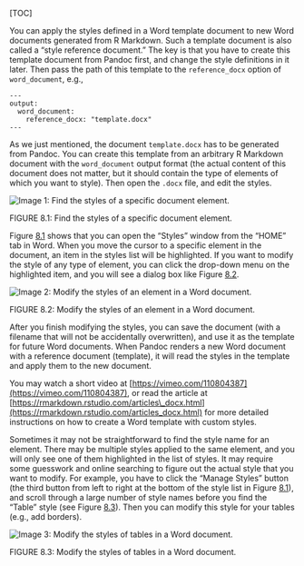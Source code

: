 [TOC]

You can apply the styles defined in a Word template document to new Word documents generated from R Markdown. Such a template document is also called a “style reference document.” The key is that you have to create this template document from Pandoc first, and change the style definitions in it later. Then pass the path of this template to the `reference_docx` option of `word_document`, e.g.,

    ---
    output:
      word_document:
        reference_docx: "template.docx"
    ---

As we just mentioned, the document `template.docx` has to be generated from Pandoc. You can create this template from an arbitrary R Markdown document with the `word_document` output format (the actual content of this document does not matter, but it should contain the type of elements of which you want to style). Then open the `.docx` file, and edit the styles.

![Image 1: Find the styles of a specific document element.](https://bookdown.org/yihui/rmarkdown-cookbook/images/word-template-1.png)

<div id="fig:word-template-1">
FIGURE 8.1: Find the styles of a specific document element.
</div>

Figure [8.1](#fig:word-template-1) shows that you can open the “Styles” window from the “HOME” tab in Word. When you move the cursor to a specific element in the document, an item in the styles list will be highlighted. If you want to modify the style of any type of element, you can click the drop-down menu on the highlighted item, and you will see a dialog box like Figure [8.2](#fig:word-template-2).

![Image 2: Modify the styles of an element in a Word document.](https://bookdown.org/yihui/rmarkdown-cookbook/images/word-template-2.png)

<div id="fig:word-template-2">
FIGURE 8.2: Modify the styles of an element in a Word document.
</div>

After you finish modifying the styles, you can save the document (with a filename that will not be accidentally overwritten), and use it as the template for future Word documents. When Pandoc renders a new Word document with a reference document (template), it will read the styles in the template and apply them to the new document.

You may watch a short video at [https://vimeo.com/110804387](https://vimeo.com/110804387), or read the article at [https://rmarkdown.rstudio.com/articles\_docx.html](https://rmarkdown.rstudio.com/articles_docx.html) for more detailed instructions on how to create a Word template with custom styles.

Sometimes it may not be straightforward to find the style name for an element. There may be multiple styles applied to the same element, and you will only see one of them highlighted in the list of styles. It may require some guesswork and online searching to figure out the actual style that you want to modify. For example, you have to click the “Manage Styles” button (the third button from left to right at the bottom of the style list in Figure [8.1](#fig:word-template-1)), and scroll through a large number of style names before you find the “Table” style (see Figure [8.3](#fig:word-table)). Then you can modify this style for your tables (e.g., add borders).

![Image 3: Modify the styles of tables in a Word document.](https://bookdown.org/yihui/rmarkdown-cookbook/images/word-table.png)

<div id="fig:word-table">
FIGURE 8.3: Modify the styles of tables in a Word document.
</div>
